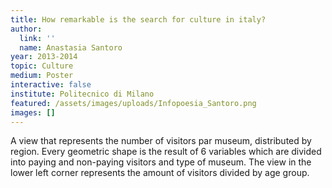 ```yaml
---
title: How remarkable is the search for culture in italy?
author:
  link: ''
  name: Anastasia Santoro
year: 2013-2014
topic: Culture
medium: Poster
interactive: false
institute: Politecnico di Milano
featured: /assets/images/uploads/Infopoesia_Santoro.png
images: []
---
```

A view that represents the number of visitors par museum, distributed by region. Every geometric shape is the result of 6 variables which are divided into paying and non-paying visitors and type of museum. The view in the lower left corner represents the amount of visitors divided by age group.
